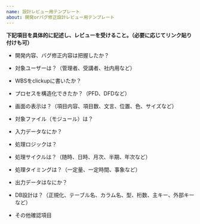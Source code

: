```yaml
---
name: 設計レビュー用テンプレート
about: 開発orバグ修正設計レビュー用テンプレート
---
```


**下記項目を具体的に記述し、レビューを受けること。（必要に応じてリンク貼り付けも可）**

- 開発内容、バグ修正内容は把握したか？

- 対象ユーザーは？（管理者、受講者、社内用など）

- WBSをclickupに書いたか？

- プロセスを構造化できたか？（PFD、DFDなど）

- 画面の表示は？（項目内容、項目数、文言、位置、色、サイズなど）

- 対象ファイル（モジュール）は？

- 入力データなにか？

- 処理ロジックは？

- 処理サイクルは？（随時、日時、月次、半期、年次など）

- 処理タイミングは？（一定量、一定時間、事象など）

- 出力データはなにか？

- DB設計は？（正規化、テーブル名、カラム名、型、桁数、主キー、外部キーなど）

- その他確認項目
